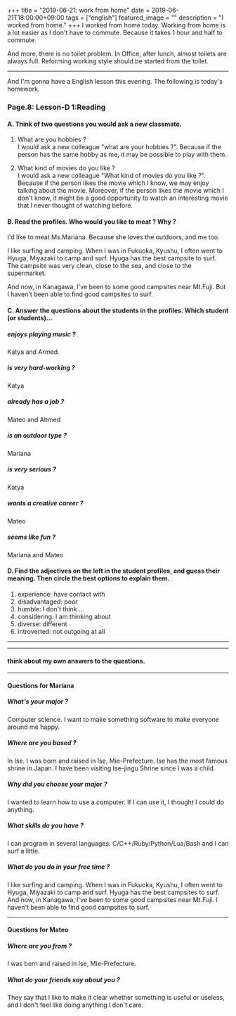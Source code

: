 +++
title =  "2019-06-21: work from home"
date = 2019-06-21T18:00:00+09:00
tags = ["english"]
featured_image = ""
description = "I worked from home."
+++
I worked from home today.
Working from home is a lot easier as I don't have to commute.
Because it takes 1 hour and half to commute.

And more, there is no toilet problem.
In Office, after lunch, almost toilets are always full.
Reforming working style should be started from the toilet.

- - -
And I'm gonna have a English lesson this evening.
The following is today's homework.

### Page.8: Lesson-D 1:Reading

#### A. Think of two questions you would ask a new classmate.
1. What are you hobbies ?  
I would ask a new colleague "what are your hobbies ?".
Because if the person has the same hobby as me,
it may be possible to play with them.

2. What kind of movies do you like ?  
I would ask a new colleague "What kind of movies do you like ?".
Because if the person likes the movie which I know,
we may enjoy talking about the movie.
Moreover, if the person likes the movie which I don't know,
it might be a good opportunity to watch an interesting movie
that I never thought of watching before.

#### B. Read the profiles. Who would you like to meat ? Why ?

I'd like to meat Ms.Mariana.
Because she loves the outdoors, and me too.

I like surfing and camping.
When I was in Fukuoka, Kyushu, I often went to Hyuga, Miyazaki to camp and surf.
Hyuga has the best campsite to surf.
The campsite was very clean, close to the sea, and close to the supermarket.

And now, in Kanagawa, I've been to some good campsites near Mt.Fuji.
But I haven't been able to find good campsites to surf.

#### C. Answer the questions about the students in the profiles. Which student (or students)...

##### enjoys playing music ?
Katya and Armed.
##### is very hard-working ?
Katya 
##### already has a job ?
Mateo and Ahmed
##### is an outdoor type ?
Mariana
##### is very serious ?
Katya
##### wants a creative career ?
Mateo
##### seems like fun ?
Mariana and Mateo

#### D. Find the adjectives on the left in the student profiles, and guess their meaning. Then circle the best options to explain them.
1. experience: have contact with
2. disadvantaged: poor
3. humble: I don't think ...
4. considering: I am thinking about
5. diverse: different
6. introverted: not outgoing at all

- - -
- - -
#### think about my own answers to the questions.

- - - -
#### Questions for Mariana
##### What's your major ?
Computer science.
I want to make something software to make everyone around me happy.

##### Where are you based ?
In Ise. I was born and raised in Ise, Mie-Prefecture.
Ise has the most famous shrine in Japan.
I have been visiting Ise-jingu Shrine since I was a child.

##### Why did you choose your major ?
I wanted to learn how to use a computer.
If I can use it, I thought I could do anything.

##### What skills do you have ?
I can program in several languages: C/C++/Ruby/Python/Lua/Bash and
I can surf a little.

##### What do you do in your free time ?
I like surfing and camping.
When I was in Fukuoka, Kyushu, I often went to Hyuga, Miyazaki to camp and surf.
Hyuga has the best campsites to surf.
And now, in Kanagawa, I've been to some good campsites near Mt.Fuji.
I haven't been able to find good campsites to surf.

- - - -
#### Questions for Mateo
##### Where are you from ?
I was born and raised in Ise, Mie-Prefecture.

##### What do your friends say about you ?
They say that I like to make it clear
whether something is useful or useless, and
I don't feel like doing anything I don't care.

